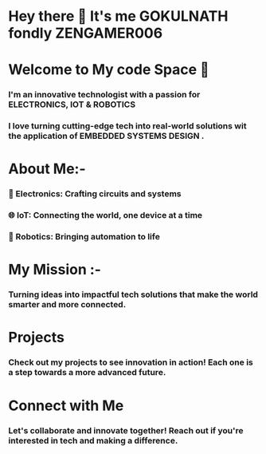 # Hey there 👋 It's me **GOKULNATH fondly ZENGAMER006**
# Welcome to My code Space 🚀
### I'm an innovative technologist with a passion for ELECTRONICS, IOT & ROBOTICS   
### I love turning cutting-edge tech into real-world solutions wit the application of EMBEDDED SYSTEMS DESIGN .

# About Me:- 
### 🔌 Electronics: Crafting circuits and systems
### 🌐 IoT: Connecting the world, one device at a time
### 🤖 Robotics: Bringing automation to life

# My Mission :- 
### Turning ideas into impactful tech solutions that make the world smarter and more connected.

# Projects
### Check out my projects to see innovation in action! Each one is a step towards a more advanced future.

# Connect with Me
### Let's collaborate and innovate together! Reach out if you're interested in tech and making a difference.


